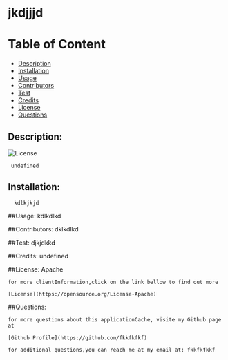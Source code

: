 

# jkdjjjd

# Table of Content

- [Description](#description)
- [Installation](#installation)
- [Usage](#usage)
- [Contributors](#contributors)
- [Test](#test)
- [Credits](#credits)
- [License](#license)
- [Questions](#questions)

## Description:
![License](https://img.shield.io/badge/License-Apache-blue.svg)

     undefined

## Installation:
      
      kdlkjkjd

##Usage:
      kdlkdlkd

 ##Contributors:
      dklkdlkd


##Test:
      djkjdkkd

##Credits:
      undefined

##License:
      Apache

    for more clientInformation,click on the link bellow to find out more 

    [License](https://opensource.org/License-Apache)
      
      
 ##Questions:
 
    for more questions about this applicationCache, visite my Github page at 

    [Github Profile](https://github.com/fkkfkfkf)

    for additional questions,you can reach me at my email at: fkkfkfkkf